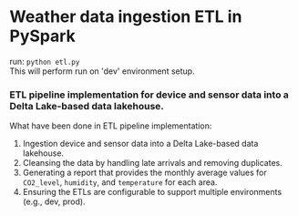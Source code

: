 # Weather data ingestion ETL in PySpark
run: `python etl.py` <br>
This will perform run on 'dev' environment setup.

### ETL pipeline implementation for device and sensor data into a Delta Lake-based data lakehouse.

What have been done in ETL pipeline implementation:
1. Ingestion device and sensor data into a Delta Lake-based data lakehouse.
2. Cleansing the data by handling late arrivals and removing duplicates.
3. Generating a report that provides the monthly average values for `CO2_level`, `humidity`, and `temperature` for each area.
4. Ensuring the ETLs are configurable to support multiple environments (e.g., dev, prod).
